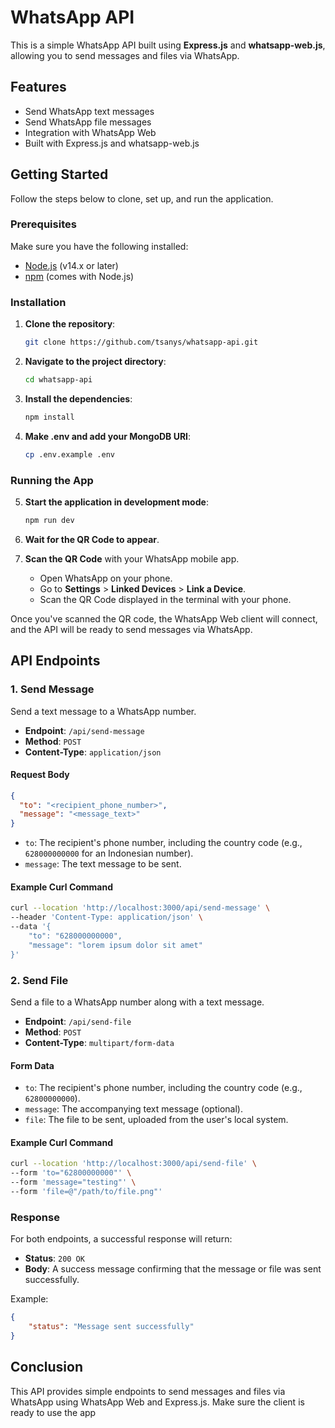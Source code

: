 # WhatsApp API

This is a simple WhatsApp API built using **Express.js** and **whatsapp-web.js**, allowing you to send messages and files via WhatsApp.

## Features

- Send WhatsApp text messages
- Send WhatsApp file messages
- Integration with WhatsApp Web
- Built with Express.js and whatsapp-web.js

## Getting Started

Follow the steps below to clone, set up, and run the application.

### Prerequisites

Make sure you have the following installed:

- [Node.js](https://nodejs.org/) (v14.x or later)
- [npm](https://www.npmjs.com/) (comes with Node.js)

### Installation

1. **Clone the repository**:

   ```bash
   git clone https://github.com/tsanys/whatsapp-api.git
   ```

2. **Navigate to the project directory**:

   ```bash
   cd whatsapp-api
   ```

3. **Install the dependencies**:

   ```bash
   npm install
   ```

4. **Make .env and add your MongoDB URI**:

   ```bash
   cp .env.example .env
   ```

### Running the App

5. **Start the application in development mode**:

   ```bash
   npm run dev
   ```

6. **Wait for the QR Code to appear**.

7. **Scan the QR Code** with your WhatsApp mobile app.

   - Open WhatsApp on your phone.
   - Go to **Settings** > **Linked Devices** > **Link a Device**.
   - Scan the QR Code displayed in the terminal with your phone.

Once you've scanned the QR code, the WhatsApp Web client will connect, and the API will be ready to send messages via WhatsApp.

## API Endpoints

### 1. Send Message

Send a text message to a WhatsApp number.

- **Endpoint**: `/api/send-message`
- **Method**: `POST`
- **Content-Type**: `application/json`

#### Request Body

```json
{
  "to": "<recipient_phone_number>",
  "message": "<message_text>"
}
```

- `to`: The recipient's phone number, including the country code (e.g., `628000000000` for an Indonesian number).
- `message`: The text message to be sent.

#### Example Curl Command

```bash
curl --location 'http://localhost:3000/api/send-message' \
--header 'Content-Type: application/json' \
--data '{
    "to": "628000000000",
    "message": "lorem ipsum dolor sit amet"
}'
```

### 2. Send File

Send a file to a WhatsApp number along with a text message.

- **Endpoint**: `/api/send-file`
- **Method**: `POST`
- **Content-Type**: `multipart/form-data`

#### Form Data

- `to`: The recipient's phone number, including the country code (e.g., `62800000000`).
- `message`: The accompanying text message (optional).
- `file`: The file to be sent, uploaded from the user's local system.

#### Example Curl Command

```bash
curl --location 'http://localhost:3000/api/send-file' \
--form 'to="62800000000"' \
--form 'message="testing"' \
--form 'file=@"/path/to/file.png"'
```

### Response

For both endpoints, a successful response will return:

- **Status**: `200 OK`
- **Body**: A success message confirming that the message or file was sent successfully.

Example:

```json
{
    "status": "Message sent successfully"
}
```

## Conclusion

This API provides simple endpoints to send messages and files via WhatsApp using WhatsApp Web and Express.js. Make sure the client is ready to use the app
